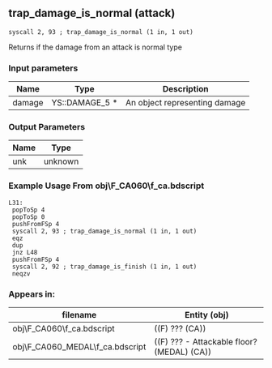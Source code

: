 ## trap_damage_is_normal (attack)

`syscall 2, 93 ; trap_damage_is_normal (1 in, 1 out)`

Returns if the damage from an attack is normal type

### Input parameters
| Name | Type | Description
|------|------|------------
| damage   | YS::DAMAGE_5 *   | An object representing damage


### Output Parameters
| Name | Type
|------|-----
| unk   | unknown   
### Example Usage From obj\F_CA060\f_ca.bdscript
```plaintext
L31:
 popToSp 4
 popToSp 0
 pushFromFSp 4
 syscall 2, 93 ; trap_damage_is_normal (1 in, 1 out)
 eqz 
 dup 
 jnz L48
 pushFromFSp 4
 syscall 2, 92 ; trap_damage_is_finish (1 in, 1 out)
 neqzv
```


### Appears in:
| filename | Entity (obj)
|----------|-------------
| obj\F_CA060\f_ca.bdscript       | ((F) ??? (CA))          
| obj\F_CA060_MEDAL\f_ca.bdscript       | ((F) ??? - Attackable floor? (MEDAL) (CA))          



